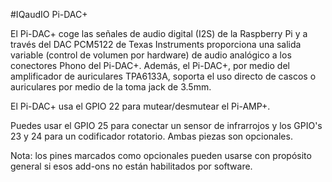 <!--
---
name: "Pi-DAC+"
manufacturer: IQaudIO
buy: http://www.iqaudio.co.uk
description: Un HAT I2S conversor de audio digital a analógico
install:
  'devices':
    - 'i2c'
pincount: 40
pin:
  3:
    mode: i2c
  5:
    mode: i2c
  12:
    name: I2S
  15:
    name: Mutear/Desmutear
    description: Solo Pi-AMP+ (opcional) 
  16:
    name: Codificador rotatorio
    description: (opcional) 
  18:
    name: Codificador rotatorio
    description: (opcional) 
  20:
  22:
    name: Sensor de infrarrojos
    description: (opcional) 
  35:
    name: I2S
  38:
    name: I2S
  40:
    name: I2S
-->
#IQaudIO Pi-DAC+

El Pi-DAC+ coge las señales de audio digital (I2S) de la Raspberry Pi y a través del
DAC PCM5122 de Texas Instruments proporciona una salida variable (control de volumen por hardware)
de audio analógico a los conectores Phono del Pi-DAC+. Además, el Pi-DAC+, por medio del
amplificador de auriculares TPA6133A, soporta el uso directo de cascos o auriculares por medio
de la toma jack de 3.5mm.

El Pi-DAC+ usa el GPIO 22 para mutear/desmutear el Pi-AMP+.

Puedes usar el GPIO 25 para conectar un sensor de infrarrojos y los GPIO's 23 y 24 para un
codificador rotatorio. Ambas piezas son opcionales.

Nota: los pines marcados como opcionales pueden usarse con propósito general si esos add-ons no están
habilitados por software.
